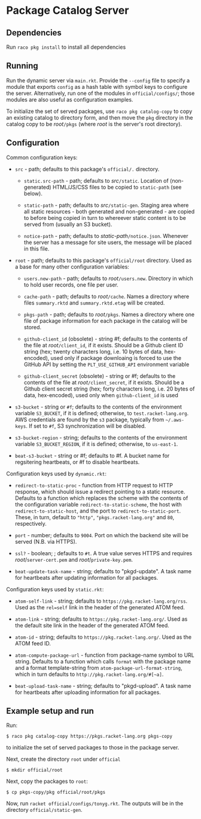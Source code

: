 # Package Catalog Server

## Dependencies

Run `raco pkg install` to install all dependencies

## Running

Run the dynamic server via `main.rkt`. Provide the `--config` file to
specify a module that exports `config` as a hash table with symbol
keys to configure the server. Alternatively, run one of the modules in
`official/configs/`; those modules are also useful as configuration
examples.

To initialize the set of served packages, use `raco pkg catalog-copy`
to copy an existing catalog to directory form, and then move the `pkg`
directory in the catalog copy to be *root*`/pkgs` (where *root* is the
server's root directory).

## Configuration

Common configuration keys:

 - `src` - path; defaults to this package's `official/.` directory.

	- `static.src-path` - path; defaults to *src*`/static`. Location
      of (non-generated) HTML/JS/CSS files to be copied to
      `static-path` (see below).

    - `static-path` - path; defaults to *src*`/static-gen`. Staging
	  area where all static resources - both generated and
	  non-generated - are copied to before being copied in turn to
	  whereever static content is to be served from (usually an S3
	  bucket).

    - `notice-path` - path; defaults to *static-path*`/notice.json`.
      Whenever the server has a message for site users, the message
      will be placed in this file.

 - `root` - path; defaults to this package's `official/root`
   directory. Used as a base for many other configuration variables:

    - `users.new-path` - path; defaults to *root*`/users.new`.
      Directory in which to hold user records, one file per user.

    - `cache-path` - path; defaults to *root*`/cache`. Names a
      directory where files `summary.rktd` and `summary.rktd.etag`
      will be created.

    - `pkgs-path` - path; defaults to *root*`/pkgs`. Names a directory
      where one file of package information for each package in the
      catalog will be stored.

    - `github-client_id` (obsolete) - string #f; defaults to the contents of the
      file at *root*`/client_id`, if it exists. Should be a Github client ID string
      (hex; twenty characters long, i.e. 10 bytes of data,
      hex-encoded), used only if package downloaing is forced to use the
      GitHub API by setting the `PLT_USE_GITHUB_API` environment variable

    - `github-client_secret` (obsolete) - string or #f; defaults to the contents of the
      file at *root*`/client_secret`, if it exists. Should be a Github client secret
      string (hex; forty characters long, i.e. 20 bytes of data,
      hex-encoded), used only when `github-client_id` is used

 - `s3-bucket` - string or `#f`; defaults to the contents of the
   environment variable `S3_BUCKET`, if it is defined; otherwise, to
   `test.racket-lang.org`. AWS credentials are found by the `s3`
   package, typically from `~/.aws-keys`. If set to `#f`, S3
   synchronization will be disabled.

 - `s3-bucket-region` - string; defaults to the contents of the
   environment variable `S3_BUCKET_REGION`, if it is defined;
   otherwise, to `us-east-1`.

 - `beat-s3-bucket` - string or #f; defaults to #f. A bucket name for
   regsitering heartbeats, or #f to disable heartbeats.

Configuration keys used by `dynamic.rkt`:

 - `redirect-to-static-proc` - function from HTTP request to HTTP
   response, which should issue a redirect pointing to a static
   resource. Defaults to a function which replaces the scheme with the
   contents of the configuration variable `redirect-to-static-scheme`,
   the host with `redirect-to-static-host`, and the port to
   `redirect-to-static-port`. These, in turn, default to `"http"`,
   `"pkgs.racket-lang.org"` and `80`, respectively.

 - `port` - number; defaults to `9004`. Port on which the backend site
   will be served (N.B. via HTTPS).

 - `ssl?` - boolean; ; defaults to `#t`. A true value serves HTTPS and
    requires *root*/`server-cert.pem` and *root*/`private-key.pem`.

 - `beat-update-task-name` - string; defaults to "pkgd-update". A task
   name for heartbeats after updating information for all packages.

Configuration keys used by `static.rkt`:

 - `atom-self-link` - string; defaults to
   `https://pkg.racket-lang.org/rss`. Used as the `rel=self` link in
   the header of the generated ATOM feed.

 - `atom-link` - string; defaults to `https://pkg.racket-lang.org/`.
   Used as the default site link in the header of the generated ATOM
   feed.

 - `atom-id` - string; defaults to `https://pkg.racket-lang.org/`.
   Used as the ATOM feed ID.

 - `atom-compute-package-url` - function from package-name symbol to
   URL string. Defaults to a function which calls `format` with the
   package name and a format template-string from
   `atom-package-url-format-string`, which in turn defaults to
   `http://pkg.racket-lang.org/#[~a]`.

 - `beat-upload-task-name` - string; defaults to "pkgd-upload". A task
   name for heartbeats after uploading information for all packages.


## Example setup and run

Run:

```
$ raco pkg catalog-copy https://pkgs.racket-lang.org pkgs-copy
```

to initialize the set of served packages to those in the package server.

Next, create the directory `root` under `official`

```
$ mkdir official/root
```

Next, copy the packages to `root`:

```
$ cp pkgs-copy/pkg official/root/pkgs
```

Now, run `racket official/configs/tonyg.rkt`. The outputs will be in the directory `official/static-gen`.
